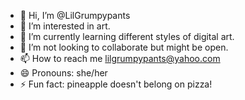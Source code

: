 - 👋 Hi, I’m @LilGrumpypants
- 👀 I’m interested in art.
- 🌱 I’m currently learning different styles of digital art. 
- 💞️ I’m not looking to collaborate but might be open.
- 📫 How to reach me lilgrumpypants@yahoo.com
- 😄 Pronouns: she/her
- ⚡ Fun fact: pineapple doesn't belong on pizza!

<!---
LilGrumpypants/LilGrumpypants is a ✨ special ✨ repository because its `README.md` (this file) appears on your GitHub profile.
You can click the Preview link to take a look at your changes.
--->
